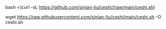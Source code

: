 bash <(curl -sL https://github.com/sinian-liu/ceshi//raw/main/ceshi.sh)

wget https://raw.githubusercontent.com/sinian-liu/ceshi/main/ceshi.sh -O ceshi.sh
